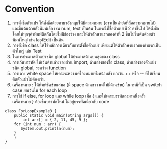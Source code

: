 # Convention
1. การตั้งชื่อตัวแปร ให้ตั้งชื่อด้วยภาษาอังกฤษให้มีความหมาย (อาจเป็นคำย่อที่สื่อความหมายได้) และขึ้นต้นด้วยตัวพิมพ์เล็ก เช่น num, text เป็นต้น ในกรณีที่ชื่อตัวแปรมี 2 คำขึ้นไป ให้ตั้งชื่อโดยให้ทุกๆคำพิมพ์ติดกันโดยไม่มีช่องว่าง และให้ตัวอักษรแรกของคำที่ 2 ขึ้นไปขึ้นต้นด้วยตัวพิมพ์ใหญ่ เช่น lastEdit เป็นต้น
2. การตั้งชื่อ class ให้ใช้หลักการเดียวกับการตั้งชื่อตัวแปร เพียงแต่ให้ตัวอักษรแรกของคำแรกเป็นตัวใหญ่ เช่น Test
3. ในการประกาศตัวแปรชนิด global ให้ประกาศด้านบนสุดของ class
4. การเว้นบรรทัด ให้เว้นด้านล่างของส่วน import, ด้านล่างของชื่อ class, ด้านล่างของตัวแปรชนิด global, ระหว่าง function
5. การเคาะ white space ให้เคาะระหว่างเครื่องหมายทั้งหน้าหลัง ยกเว้น ++ หรือ -- ที่ให้เขียนติดตัวแปรไม่ต้องเว้น
6. เครื่องหมาย : ให้พิมพ์ชิดซ้ายเสมอ (มี space ด้านขวา แต่ไม่มีด้านซ้าย) ในกรณีที่เป็น switch case ยกเว้นใน for each loop
7. การใช้ if else, for loop และ while loop เมื่อ { และให้เคาะบรรทัดลงมาหนึ่งครั้ง เครื่องหมาย } ต้องขึ้นบรรทัดใหม่ ไม่อยู่บรรทัดเดียวกับ code

```
class ForLoopExample3 {
    public static void main(String args[]) {
    	int arr[] = { 2, 11, 45, 9 };
	for (int num : arr) {
	   System.out.println(num);
	}
    }
}
```
